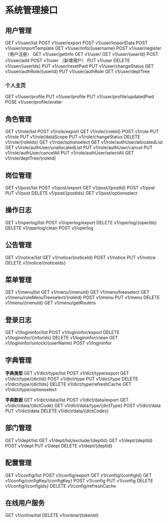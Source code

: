 # 系统管理接口

## 用户管理
GET v1/user/list
POST v1/user/export
POST v1/user/importData
POST v1/user/importTemplate
GET v1/user/info/{username}
POST v1/user/register （用户注册）
GET v1/user/getInfo
GET v1/user/
GET v1/user/{userId}
POST v1/user/add
POST v1/user （新增用户）
PUT v1/user
DELETE v1/user/{userIds}
PUT v1/user/resetPwd
PUT v1/user/changeStatus
GET v1/user/authRole/{userId}
PUT v1/user/authRole
GET v1/user/deptTree

### 个人主页
GET v1/user/profile
PUT v1/user/profile
PUT v1/user/profile/updatedPwd
POSE v1/user/profile/avatar


## 角色管理
GET v1/role/list
POST v1/role/export
GET v1/role/{roleId}
POST v1/role
PUT v1/role
PUT v1/role/dataScope
PUT v1/role/changeStatus
DELETE v1/role/{roleIds}
GET v1/role/optionselect
GET v1/role/authUser/allocatedList
GET v1/role/authUser/unallocatedList
PUT v1/role/authUser/cancel
PUT v1/role/authUser/cancelAll
PUT v1/role/authUser/selectAll
GET v1/role/deptTree/{roleId}

## 岗位管理
GET v1/post/list
POST v1/post/export
GET v1/post/{postId}
POST v1/post
PUT v1/post
DELETE v1/post/{postIds}
GET v1/post/optionselect

## 操作日志
GET v1/operlog/list
POST v1/operlog/export
DELETE v1/operlog/{operIds}
DELETE v1/operlog/clean
POST v1/operlog

## 公告管理
GET v1/notice/list
GET v1/notice/{noticeId}
POST v1/notice
PUT v1/notice
DELETE v1/notice/{noticeIds}

## 菜单管理
GET v1/menu/list
GET v1/menu/{menuId}
GET v1/menu/treeselect
GET v1/menu/roleMenuTreeselect/{roleId}
POST v1/menu
PUT v1/menu
DELETE v1/menu/{menuId}
GET v1/menu/getRouters

## 登录日志
GET v1/logininfor/list
POST v1/logininfor/export
DELETE v1/logininfor/{inforIds}
DELETE v1/logininfor/clean
GET v1/logininfor/unlock/{userName}
POST v1/logininfor

## 字典管理
**字典类型**
GET v1/dict/type/list
POST v1/dict/type/export
GET v1/dict/type/{dictId}
POST v1/dict/type
PUT v1/dict/type
DELETE v1/dict/type/{dictIds}
DELETE v1/dict/type/refreshCache
GET v1/dict/type/optionselect

**字典数据**
GET v1/dict/data/list
POST v1/dict/data/export
GET v1/dict/data/{dictCode}
GET v1/dict/data/type/{dictType}
POST v1/dict/data
PUT v1/dict/data
DELETE v1/dict/data/{dictCodes}

## 部门管理
GET v1/dept/list
GET v1/dept/list/exclude/{deptId}
GET v1/dept/{deptId}
POST v1/dept
PUT v1/dept
DELETE v1/dept/{deptId}

## 配置管理
GET v1/config/list
POST v1/config/export
GET v1/config/{configId}
GET v1/config/configKey/{configKey}
POST v1/config
PUT v1/config
DELETE v1/config/{configIds}
DELETE v1/config/refreshCache

## 在线用户服务
GET v1/online/list
DELETE v1/online/{tokenId}